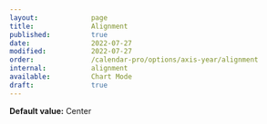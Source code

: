 ```yaml
---
layout:             page
title:              Alignment
published:          true
date:               2022-07-27
modified:           2022-07-27
order:              /calendar-pro/options/axis-year/alignment
internal:           alignment
available:          Chart Mode
draft:              true
---
```

**Default value:** Center
